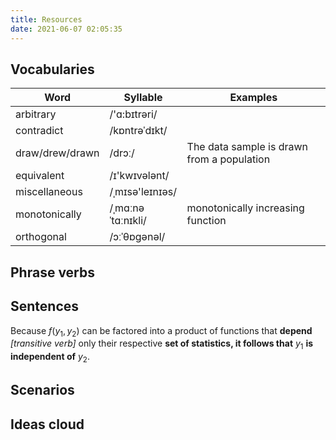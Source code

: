 ```yaml
---
title: Resources
date: 2021-06-07 02:05:35
---
```


## Vocabularies

| Word            | Syllable          | Examples                                   |
| ---             | ---               | ---                                        |
| arbitrary       | /'ɑ:bɪtrəri/      |                                            |
| contradict      | /kɒntrəˈdɪkt/     |                                            |
| draw/drew/drawn | /drɔː/            | The data sample is drawn from a population |
| equivalent      | /ɪ'kwɪvələnt/     |                                            |
| miscellaneous   | /ˌmɪsə'leɪnɪəs/   |                                            |
| monotonically   | /ˌmɑːnəˈtɑːnɪkli/ | monotonically increasing function          |
| orthogonal      | /ɔːˈθɒɡənəl/      |                                            |

## Phrase verbs

## Sentences

Because $f(y_{1},y_{2})$ can be factored into a product of functions that **depend** *[transitive verb]* only their respective **set of statistics, it follows that** $y_{1}$ **is independent of** $y_{2}$.

## Scenarios

## Ideas cloud

<div id='wordcloud'></div>
<script>
var entries = [
		{
				label: 'NompC',
				url: '#!',
				target: '_top'
		},
		{
				label: 'membrane curvature',
				url: '#!',
				target: '_top'
		},
		{
				label: 'mechanosensitive fluorescent probes',
				url: '#!',
				target: '_top'
		},
];
</script>
<script src='./jquery.min.js'></script>
<script src='./jquery.svg3dtagcloud.min.js'></script>
<script src='./wordcloud.js'></script>
